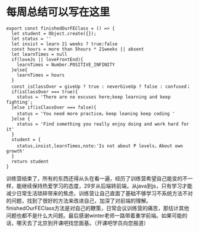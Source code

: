 # 每周总结可以写在这里

```
export const finishedOurFEClass = () => {
  let student = Object.create({});
  let status = ''
  let insist = learn 21 weeks ? true:false
  const hours = more than 5hours * 21weeks || absent
  let learnTimes = null
  if(loveJs || loveFrontEnd){
    learnTimes = Number.POSITIVE_INFINITY
  }else{
    learnTimes = hours
  }
  const isClassOver = giveUp ? true : neverGiveUp ? false : confused；
  if(isClassOver === true){
    status = 'There are no excuses here;keep learning and keep fighting';
  }else if(isClassOver === false){
    status = 'You need more practice。keep leaning keep coding '
  }else {
    status = 'Find something you really enjoy doing and work hard for it'
  }
  student = {
    status,insist,learnTimes,note:'Is not about P levels，About own growth'
  }
  return student
}

```
训练营结束了，所有的东西还得从头在看一遍，经历了训练营希望自己能变的不一样，能继续保持热爱学习的态度，29岁从后端转前端，从java到js，只有学习才能减少日常生活琐碎带来的焦虑，训练营让自己直面了基础不够学习不系统方法不对的问题，找到了很好的方法来改进自己，加深了对前端的理解。finishedOurFEClass方法是对自己的鞭策，日常会议训练营的痛苦，那估计其他问题也都不是什么大问题。最后感谢winter老师一路带着重学前端。如果可能的话，哪天去了北京到开课吧找您面基。（开课吧学员向您报道）
